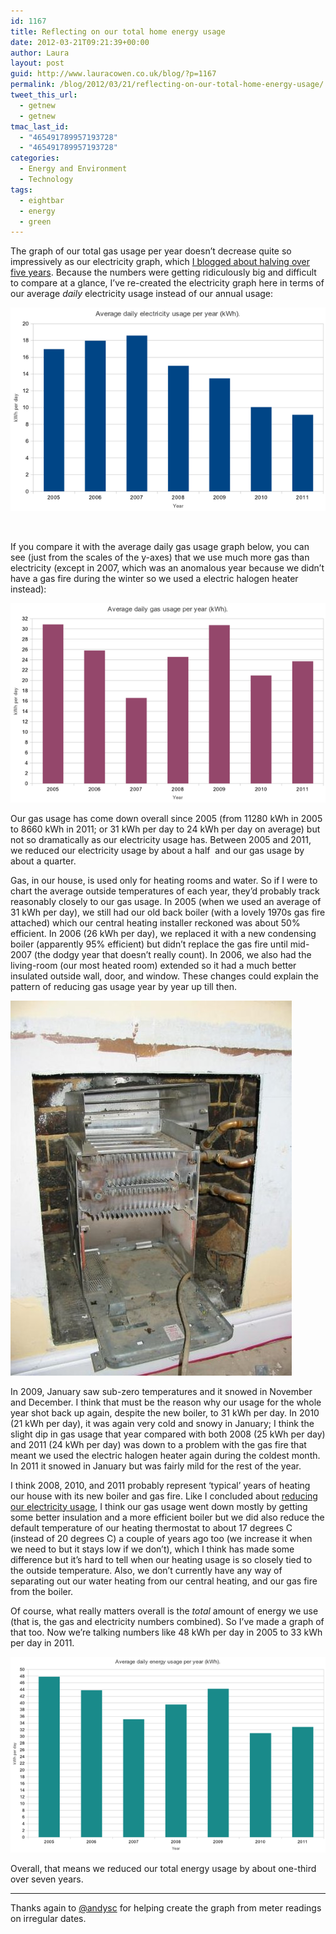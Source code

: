 ```yaml
---
id: 1167
title: Reflecting on our total home energy usage
date: 2012-03-21T09:21:39+00:00
author: Laura
layout: post
guid: http://www.lauracowen.co.uk/blog/?p=1167
permalink: /blog/2012/03/21/reflecting-on-our-total-home-energy-usage/
tweet_this_url:
  - getnew
  - getnew
tmac_last_id:
  - "465491789957193728"
  - "465491789957193728"
categories:
  - Energy and Environment
  - Technology
tags:
  - eightbar
  - energy
  - green
---
```

The graph of our total gas usage per year doesn&#8217;t decrease quite so impressively as our electricity graph, which [I blogged about halving over five years](http://www.lauracowen.co.uk/blog/2012/02/20/halving-our-electricity-usage/). Because the numbers were getting ridiculously big and difficult to compare at a glance, I&#8217;ve re-created the electricity graph here in terms of our average _daily_ electricity usage instead of our annual usage:

![Graph of daily electricity usage per year.](uploads/2012/03/electricity-day-graph-18thFeb2012.png)

&nbsp;

If you compare it with the average daily gas usage graph below, you can see (just from the scales of the y-axes) that we use much more gas than electricity (except in 2007, which was an anomalous year because we didn&#8217;t have a gas fire during the winter so we used a electric halogen heater instead):

![Graph of daily gas usage per year.](uploads/2012/03/gas-day-graph-24thFeb2012.png)

Our gas usage has come down overall since 2005 (from 11280 kWh in 2005 to 8660 kWh in 2011; or 31 kWh per day to 24 kWh per day on average) but not so dramatically as our electricity usage has. Between 2005 and 2011, we reduced our electricity usage by about a half  and our gas usage by about a quarter.

Gas, in our house, is used only for heating rooms and water. So if I were to chart the average outside temperatures of each year, they&#8217;d probably track reasonably closely to our gas usage. In 2005 (when we used an average of 31 kWh per day), we still had our old back boiler (with a lovely 1970s gas fire attached) which our central heating installer reckoned was about 50% efficient. In 2006 (26 kWh per day), we replaced it with a new condensing boiler (apparently 95% efficient) but didn&#8217;t replace the gas fire until mid-2007 (the dodgy year that doesn&#8217;t really count). In 2006, we also had the living-room (our most heated room) extended so it had a much better insulated outside wall, door, and window. These changes could explain the pattern of reducing gas usage year by year up till then.

![Removing our old back boiler](uploads/2012/03/old_boiler.jpg)

In 2009, January saw sub-zero temperatures and it snowed in November and December. I think that must be the reason why our usage for the whole year shot back up again, despite the new boiler, to 31 kWh per day. In 2010 (21 kWh per day), it was again very cold and snowy in January; I think the slight dip in gas usage that year compared with both 2008 (25 kWh per day) and 2011 (24 kWh per day) was down to a problem with the gas fire that meant we used the electric halogen heater again during the coldest month. In 2011 it snowed in January but was fairly mild for the rest of the year.

I think 2008, 2010, and 2011 probably represent &#8216;typical&#8217; years of heating our house with its new boiler and gas fire. Like I concluded about [reducing our electricity usage](http://www.lauracowen.co.uk/blog/2012/02/20/halving-our-electricity-usage/ "Halving our electricity usage"), I think our gas usage went down mostly by getting some better insulation and a more efficient boiler but we did also reduce the default temperature of our heating thermostat to about 17 degrees C (instead of 20 degrees C) a couple of years ago too (we increase it when we need to but it stays low if we don&#8217;t), which I think has made some difference but it&#8217;s hard to tell when our heating usage is so closely tied to the outside temperature. Also, we don&#8217;t currently have any way of separating out our water heating from our central heating, and our gas fire from the boiler.

Of course, what really matters overall is the _total_ amount of energy we use (that is, the gas and electricity numbers combined). So I&#8217;ve made a graph of that too. Now we&#8217;re talking numbers like 48 kWh per day in 2005 to 33 kWh per day in 2011.

![Graph of total daily energy usage per year.](uploads/2012/03/total-day-energy-graph-2005-2011b.png)

Overall, that means we reduced our total energy usage by about one-third over seven years.

* * *

Thanks again to [@andysc](https://twitter.com/#!/andysc) for helping create the graph from meter readings on irregular dates.
